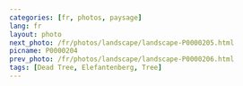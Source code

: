 ```yaml
---
categories: [fr, photos, paysage]
lang: fr
layout: photo
next_photo: /fr/photos/landscape/landscape-P0000205.html
picname: P0000204
prev_photo: /fr/photos/landscape/landscape-P0000206.html
tags: [Dead Tree, Elefantenberg, Tree]
---
```

